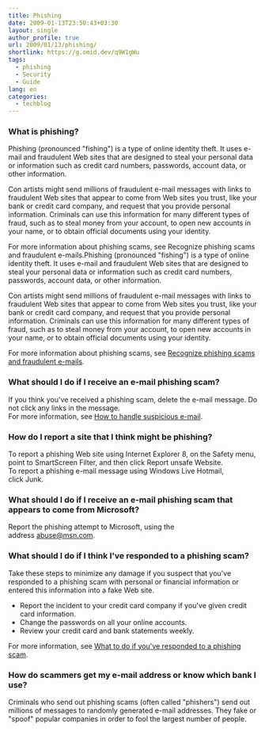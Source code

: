 ```yaml
---
title: Phishing
date: 2009-01-13T23:50:43+03:30
layout: single
author_profile: true
url: 2009/01/13/phishing/
shortlink: https://g.omid.dev/q9W1gWu
tags:
  - phishing
  - Security
  - Guide
lang: en
categories: 
  - techblog
---
```

### What is phishing?

Phishing (pronounced "fishing") is a type of online identity theft. It uses e-mail and fraudulent Web sites that are designed to steal your personal data or information such as credit card numbers, passwords, account data, or other information.

Con artists might send millions of fraudulent e-mail messages with links to fraudulent Web sites that appear to come from Web sites you trust, like your bank or credit card company, and request that you provide personal information. Criminals can use this information for many different types of fraud, such as to steal money from your account, to open new accounts in your name, or to obtain official documents using your identity.

For more information about phishing scams, see Recognize phishing scams and fraudulent e-mails.Phishing (pronounced "fishing") is a type of online identity theft. It uses e-mail and fraudulent Web sites that are designed to steal your personal data or information such as credit card numbers, passwords, account data, or other information.

Con artists might send millions of fraudulent e-mail messages with links to fraudulent Web sites that appear to come from Web sites you trust, like your bank or credit card company, and request that you provide personal information. Criminals can use this information for many different types of fraud, such as to steal money from your account, to open new accounts in your name, or to obtain official documents using your identity.

For more information about phishing scams, see [Recognize phishing scams and fraudulent e-mails](/2009/01/13/phishing-emails/).

### What should I do if I receive an e-mail phishing scam?

If you think you've received a phishing scam, delete the e-mail message. Do not click any links in the message.  
For more information, see [How to handle suspicious e-mail](/2009/01/13/handle-suspicious-email/).  

### How do I report a site that I think might be phishing?

To report a phishing Web site using Internet Explorer 8, on the Safety menu, point to SmartScreen Filter, and then click Report unsafe Website.  
To report a phishing e-mail message using Windows Live Hotmail, click Junk.  

### What should I do if I receive an e-mail phishing scam that appears to come from Microsoft?

Report the phishing attempt to Microsoft, using the address [abuse@msn.com](mailto:abuse@msn.com).  

### What should I do if I think I've responded to a phishing scam?

Take these steps to minimize any damage if you suspect that you've responded to a phishing scam with personal or financial information or entered this information into a fake Web site.  

* Report the incident to your credit card company if you've given credit card information.
* Change the passwords on all your online accounts.
* Review your credit card and bank statements weekly.

For more information, see [What to do if you've responded to a phishing scam](/2009/01/13/what-to-do-if-youve-responded-to-a-phishing-scam/).  

### How do scammers get my e-mail address or know which bank I use?

Criminals who send out phishing scams (often called "phishers") send out millions of messages to randomly generated e-mail addresses. They fake or "spoof" popular companies in order to fool the largest number of people.
